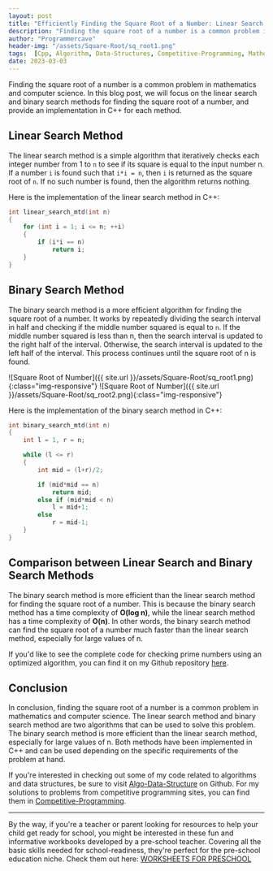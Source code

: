 ```yaml
---
layout: post
title: "Efficiently Finding the Square Root of a Number: Linear Search vs Binary Search"
description: "Finding the square root of a number is a common problem in mathematics and computer science. In this blog post, we will focus on the linear search and binary search methods for finding the square root of a number, and provide an implementation in C++ for each method."
author: "Programmercave"
header-img: "/assets/Square-Root/sq_root1.png"
tags:  [Cpp, Algorithm, Data-Structures, Competitive-Programming, Mathematics]
date: 2023-03-03
---
```


Finding the square root of a number is a common problem in mathematics and computer science. In this blog post, we will focus on the linear search and binary search methods for finding the square root of a number, and provide an implementation in C++ for each method.

## Linear Search Method

The linear search method is a simple algorithm that iteratively checks each integer number from 1 to `n` to see if its square is equal to the input number n. If a number `i` is found such that `i*i = n`, then `i` is returned as the square root of `n`. If no such number is found, then the algorithm returns nothing.

Here is the implementation of the linear search method in C++:

```cpp
int linear_search_mtd(int n)
{
    for (int i = 1; i <= n; ++i)
    {
        if (i*i == n)
            return i;
    }
}
```

## Binary Search Method

The binary search method is a more efficient algorithm for finding the square root of a number. It works by repeatedly dividing the search interval in half and checking if the middle number squared is equal to `n`. If the middle number squared is less than n, then the search interval is updated to the right half of the interval. Otherwise, the search interval is updated to the left half of the interval. This process continues until the square root of n is found.

![Square Root of Number]({{ site.url }}/assets/Square-Root/sq_root1.png){:class="img-responsive"}
![Square Root of Number]({{ site.url }}/assets/Square-Root/sq_root2.png){:class="img-responsive"}

Here is the implementation of the binary search method in C++:

```cpp
int binary_search_mtd(int n)
{
    int l = 1, r = n;

    while (l <= r)
    {
        int mid = (l+r)/2;

        if (mid*mid == n)
            return mid;
        else if (mid*mid < n)
            l = mid+1;
        else 
            r = mid-1;
    }
}
```

## Comparison between Linear Search and Binary Search Methods

The binary search method is more efficient than the linear search method for finding the square root of a number. This is because the binary search method has a time complexity of **O(log n)**, while the linear search method has a time complexity of **O(n)**. In other words, the binary search method can find the square root of a number much faster than the linear search method, especially for large values of n.

If you'd like to see the complete code for checking prime numbers using an optimized algorithm, you can find it on my Github repository [here](https://github.com/{{site.github_username}}/Algo-Data-Structure/blob/master/Maths/find_sq_root.cpp).

## Conclusion

In conclusion, finding the square root of a number is a common problem in mathematics and computer science. The linear search method and binary search method are two algorithms that can be used to solve this problem. The binary search method is more efficient than the linear search method, especially for large values of n. Both methods have been implemented in C++ and can be used depending on the specific requirements of the problem at hand.

If you're interested in checking out some of my code related to algorithms and data structures, be sure to visit [Algo-Data-Structure](https://github.com/{{site.github_username}}/Algo-Data-Structure) on Github. For my solutions to problems from competitive programming sites, you can find them in [Competitive-Programming](https://github.com/{{site.github_username}}/Competitive-Programming).

---

By the way, if you're a teacher or parent looking for resources to help your child get ready for school, you might be interested in these fun and informative workbooks developed by a pre-school teacher. Covering all the basic skills needed for school-readiness, they're perfect for the pre-school education niche. Check them out here: [WORKSHEETS FOR PRESCHOOL](https://ce8977zhz1vrft28uay3ofipe9.hop.clickbank.net/?cbpage=wfpaffiliate)

